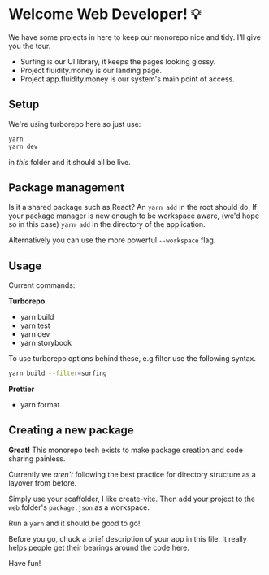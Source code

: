# Welcome Web Developer! 💡

We have some projects in here to keep our monorepo nice and tidy.
I'll give you the tour.

- Surfing is our UI library, it keeps the pages looking glossy.
- Project fluidity.money is our landing page.
- Project app.fluidity.money is our system's main point of access.

## Setup

We're using turborepo here so just use:

```bash
yarn
yarn dev
```

in _this_ folder and it should all be live.

## Package management

Is it a shared package such as React? An `yarn add` in the root should do.
If your package manager is new enough to be workspace aware, (we'd hope so in this case)
`yarn add` in the directory of the application.

Alternatively you can use the more powerful `--workspace` flag.

## Usage

Current commands:

**Turborepo**

- yarn build
- yarn test
- yarn dev
- yarn storybook

To use turborepo options behind these, e.g filter use the following syntax.

```sh
yarn build --filter=surfing
```

**Prettier**

- yarn format

## Creating a new package

**Great!** This monorepo tech exists to make package creation and code sharing painless.

Currently we _aren't_ following the best practice for directory structure as a layover from before.

Simply use your scaffolder, I like create-vite. Then add your project to the `web` folder's `package.json` as a workspace.

Run a `yarn` and it should be good to go!

Before you go, chuck a brief description of your app in this file.
It really helps people get their bearings around the code here.

Have fun!
